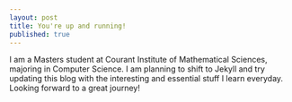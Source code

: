 ```yaml
---
layout: post
title: You're up and running!
published: true
---
```

I am a Masters student at Courant Institute of Mathematical Sciences, majoring in Computer Science. I am planning to shift to Jekyll and try updating this blog with the interesting and essential stuff I learn everyday. Looking forward to a great journey!